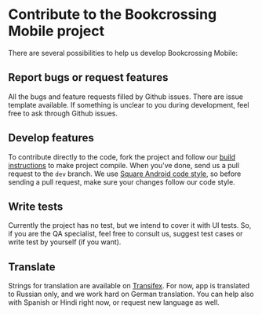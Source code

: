 # Contribute to the Bookcrossing Mobile project

There are several possibilities to help us develop Bookcrossing Mobile:

## Report bugs or request features

All the bugs and feature requests filled by Github issues. There are issue template available. If 
something is unclear to you during development, feel free to ask through Github issues.

## Develop features

To contribute directly to the code, fork the project and follow our [build instructions](BUILD.md) 
to make project compile. When you've done, send us a pull request to the `dev` branch. We use 
[Square Android code style](https://github.com/square/java-code-styles), so before sending a pull 
request, make sure your changes follow our code style.

## Write tests

Currently the project has no test, but we intend to cover it with UI tests.
So, if you are the QA specialist, feel free to consult us, suggest test cases or write test by 
yourself (if you want).

## Translate

Strings for translation are available on 
[Transifex](https://www.transifex.com/bookcrossing-mobile/bookcrossing-mobile-app).
For now, app is translated to Russian only, and we work hard on German translation. You can help
also with Spanish or Hindi right now, or request new language as well.